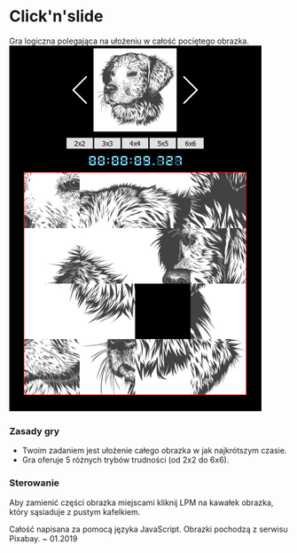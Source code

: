 # Click'n'slide
Gra logiczna polegająca na ułożeniu w całość pociętego obrazka.
![Screen z gry](https://raw.githubusercontent.com/Kijek3/click-and-slide/master/ukladanka.png)

### Zasady gry
* Twoim zadaniem jest ułożenie całego obrazka w jak najkrótszym czasie.
* Gra oferuje 5 różnych trybów trudności (od 2x2 do 6x6).

### Sterowanie
Aby zamienić części obrazka miejscami kliknij LPM na kawałek obrazka, który sąsiaduje z pustym kafelkiem.

Całość napisana za pomocą języka JavaScript. Obrazki pochodzą z serwisu Pixabay.
~ 01.2019
